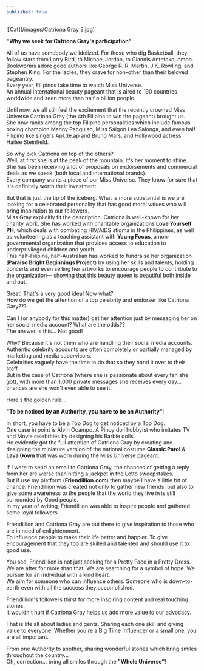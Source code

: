 ```yaml
---
published: true
---
```

![Cat](/images/Catriona Gray 3.jpg)

**"Why we seek for Catriona Gray's participation"**

All of us have somebody we idolized. For those who dig Basketball, they follow stars from Larry Bird, to Michael Jordan, to Giannis Antetokounmpo.   
Bookworms adore good authors like George R. R. Martin, J.K. Rowling, and Stephen King.
For the ladies, they crave for non-other than their beloved pageantry.   
Every year, Filipinos take time to watch Miss Universe.   
An annual international beauty pageant that is aired to 190 countries worldwide and seen more than half a billion people.  

Until now, we all still feel the excitement that the recently crowned Miss Universe Catriona Gray (the 4th Filipina to win the pageant) brought us.   
She now ranks among the top Filipino personalities which include famous boxing champion Manny Pacquiao,  Miss Saigon Lea Salonga, and even half Filipino like singers Apl.de.ap and Bruno Mars, and Hollywood actress Hailee Steinfield.

So why pick Catriona on top of the others?   
Well, at first she is at the peak of the mountain. It's her moment to shine. She has been receiving a lot of proposals on endorsements and commercial deals as we speak (both local and international brands).   
Every company wants a piece of our Miss Universe. They know for sure that it's definitely worth their investment.

But that is just the tip of the iceberg. What is more substantial is we are looking for a celebrated personality that has good moral values who will bring inspiration to our followers.  
Miss Gray explicitly fit the description. Catriona is well-known for her charity work.
She has worked with charitable organizations **Love Yourself PH**, which deals with combating HIV/AIDS stigma in the Philippines, as well as volunteering as a teaching assistant with **Young Focus**, a non-governmental organization that provides access to education to underprivileged children and youth.   
This half-Filipina, half-Australian has worked to fundraise her organization (**Paraiso Bright Beginnings Project**) by using her skills and talents, holding concerts and even selling her artworks to encourage people to contribute to the organization— showing that this beauty queen is beautiful both inside and out.

Great! That's a very good idea! Now what?   
How do we get the attention of a top celebrity and endorser like Catriona Gary???

Can I (or anybody for this matter) get her attention just by messaging her on her social media account? What are the odds??   
The answer is this... Not good!

Why? Because it's not them who are handling their social media accounts.   
Authentic celebrity accounts are often completely or partially managed by marketing and media supervisors.   
Celebrities vaguely have the time to do that so they hand it over to their staff.   
But in the case of Catriona (where she is passionate about every fan she got), with more than 1,000 private messages she receives every day... chances are she won't even able to see it.  

Here's the golden rule... 

**"To be noticed by an Authority, you have to be an Authority"**!

In short, you have to be a Top Dog to get noticed by a Top Dog.   
One case in point is Alvin Ocampo. A Pinoy doll hobbyist who imitates TV and Movie celebrities by designing his Barbie dolls.   
He evidently got the full attention of Catriona Gray by creating and designing the miniature version of the national costume **Classic Parol** & **Lava Gown** that was worn during the Miss Universe pageant.

If I were to send an email to Catriona Gray, the chances of getting a reply from her are worse than hitting a jackpot in the Lotto sweepstakes.   
But if use my platform (**Friendillion.com**) then maybe I have a little bit of chance. 
Friendillion was created not only to gather new friends, but also to give some awareness to the people that the world they live in is still surrounded by Good people.   
In my year of writing, Friendillion was able to inspire people and gathered some loyal followers.

Friendillion and Catriona Gray are out there to give inspiration to those who are in need of enlightenment.   
To influence people to make their life better and happier. 
To give encouragement that they too are skilled and talented and should use it to good use. 

You see, Friendillion is not just seeking for a Pretty Face in a Pretty Dress.   
We are after for more than that. We are searching for a symbol of hope. 
We pursue for an individual with a kind heart.   
We aim for someone who can influence others. Someone who is down-to-earth even with all the success they accomplished.

Friendillion's followers thirst for more inspiring content and real touching stories.   
It wouldn't hurt if Catriona Gray helps us add more value to our advocacy.  

That is life all about ladies and gents. Sharing each one skill and giving value to everyone.  Whether you're a Big Time Influencer or a small one, you are all important.

From one Authority to another, sharing wonderful stories which bring smiles throughout the country...    
Oh, correction... bring all smiles through the **"Whole Universe"**! 
 

